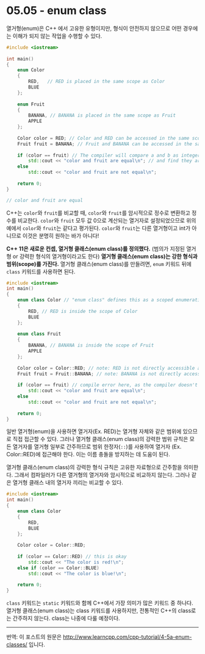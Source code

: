 # 05.05 - enum class

열거형(enum)은 C++ 에서 고유한 유형이지만, 형식이 안전하지 않으므로 어떤 경우에는 이해가 되지 않는 작업을 수행할 수 있다.

```cpp
#include <iostream>
 
int main()
{
    enum Color
    {
        RED,   // RED is placed in the same scope as Color
        BLUE
    };
 
    enum Fruit
    {
        BANANA, // BANANA is placed in the same scope as Fruit
        APPLE
    };
	
    Color color = RED; // Color and RED can be accessed in the same scope (no prefix needed)
    Fruit fruit = BANANA; // Fruit and BANANA can be accessed in the same scope (no prefix needed)
 
    if (color == fruit) // The compiler will compare a and b as integers
        std::cout << "color and fruit are equal\n"; // and find they are equal!
    else
        std::cout << "color and fruit are not equal\n";
 
    return 0;
}

// color and fruit are equal
```

C++는 `color`와 `fruit`를 비교할 때, `color`와 `fruit`를 암시적으로 정수로 변환하고 정수를 비교한다. `color`와 `fruit` 모두 값 0으로 계산되는 열거자로 설정되었으므로 위의 예에서 `color`와 `fruit`는 같다고 평가된다. `color`와 `fruit`는 다른 열거형이고 int가 아니므로 이것은 분명히 원하는 바가 아니다!

**C++ 11은 새로운 컨셉, 열거형 클래스(enum class)를 정의했다.** (범의가 지정된 열거형 or 강력한 형식의 열거형이라고도 한다) **열거형 클래스(enum class)는 강한 형식과 범위(scope)를 가진다.** 열거형 클래스(enum class)를 만들려면, `enum` 키워드 뒤에 `class` 키워드를 사용하면 된다.

```cpp
#include <iostream>
int main()
{
    enum class Color // "enum class" defines this as a scoped enumeration instead of a standard enumeration
    {
        RED, // RED is inside the scope of Color
        BLUE
    };
 
    enum class Fruit
    {
        BANANA, // BANANA is inside the scope of Fruit
        APPLE
    };
 
    Color color = Color::RED; // note: RED is not directly accessible any more, we have to use Color::RED
    Fruit fruit = Fruit::BANANA; // note: BANANA is not directly accessible any more, we have to use Fruit::BANANA
	
    if (color == fruit) // compile error here, as the compiler doesn't know how to compare different types Color and Fruit
        std::cout << "color and fruit are equal\n";
    else
        std::cout << "color and fruit are not equal\n";
 
    return 0;
}
```

일반 열거형(enum)을 사용하면 열거자(Ex. RED)는 열거형 자체와 같은 범위에 있으므로 직접 접근할 수 있다. 그러나 열거형 클래스(enum class)의 강력한 범위 규칙은 모든 열거자를 열거형 일부로 간주하므로 범위 한정자(`::`)를 사용하여 열거자 (Ex. Color::RED)에 접근해야 한다. 이는 이름 충돌을 방지하는 데 도움이 된다.

열거형 클래스(enum class)의 강력한 형식 규칙은 고유한 자료형으로 간주함을 의미한다. 그래서 컴파일러가 다른 열거형의 열거자와 암시적으로 비교하지 않는다. 그러나 같은 열거형 클래스 내의 열거자 끼리는 비교할 수 있다.

```cpp
#include <iostream>
int main()
{
    enum class Color
    {
        RED,
        BLUE
    };
 
    Color color = Color::RED;
 
    if (color == Color::RED) // this is okay
        std::cout << "The color is red!\n";
    else if (color == Color::BLUE)
        std::cout << "The color is blue!\n";
 
    return 0;
}
```

`class` 키워드는 `static` 키워드와 함께 C++에서 가장 의미가 많은 키워드 중 하나다. 열거형 클래스(enum class)는 class 키워드를 사용하지만, 전통적인 C++의 class로는 간주하지 않는다. class는 나중에 다룰 예정이다.

---

번역: 이 포스트의 원문은 http://www.learncpp.com/cpp-tutorial/4-5a-enum-classes/ 입니다.